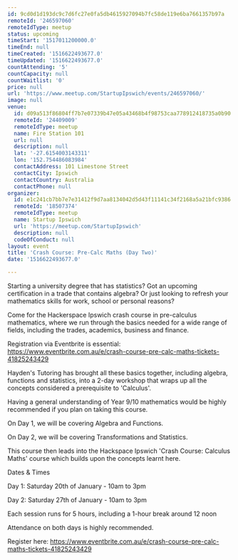 ```yaml
---
id: 9cd0d1d193dc9c7d6fc27e0fa5db4615927094b7fc58de119e6ba7661357b97a
remoteId: '246597060'
remoteIdType: meetup
status: upcoming
timeStart: '1517011200000.0'
timeEnd: null
timeCreated: '1516622493677.0'
timeUpdated: '1516622493677.0'
countAttending: '5'
countCapacity: null
countWaitlist: '0'
price: null
url: 'https://www.meetup.com/StartupIpswich/events/246597060/'
image: null
venue:
  id: d09a513f86804ff7b7e07339b47e05a43468b4f98753caa778912418735a0b90
  remoteId: '24409009'
  remoteIdType: meetup
  name: Fire Station 101
  url: null
  description: null
  lat: '-27.6154003143311'
  lon: '152.754486083984'
  contactAddress: 101 Limestone Street
  contactCity: Ipswich
  contactCountry: Australia
  contactPhone: null
organizer:
  id: e1c241cb7bb7e7e31412f9d7aa8134042d5d43f11141c34f2168a5a21bfc9386
  remoteId: '18507374'
  remoteIdType: meetup
  name: Startup Ipswich
  url: 'https://meetup.com/StartupIpswich'
  description: null
  codeOfConduct: null
layout: event
title: 'Crash Course: Pre-Calc Maths (Day Two)'
date: '1516622493677.0'

---
```

<p>Starting a university degree that has statistics? Got an upcoming certification in a trade that contains algebra? Or just looking to refresh your mathematics skills for work, school or personal reasons?</p> <p>Come for the Hackerspace Ipswich crash course in pre-calculus mathematics, where we run through the basics needed for a wide range of fields, including the trades, academics, business and finance.</p> <p>Registration via Eventbrite is essential: <a href="https://www.eventbrite.com.au/e/crash-course-pre-calc-maths-tickets-41825243429" class="linkified">https://www.eventbrite.com.au/e/crash-course-pre-calc-maths-tickets-41825243429</a></p> <p>Hayden's Tutoring has brought all these basics together, including algebra, functions and statistics, into a 2-day workshop that wraps up all the concepts considered a prerequisite to 'Calculus'.</p> <p>Having a general understanding of Year 9/10 mathematics would be highly recommended if you plan on taking this course.</p> <p>On Day 1, we will be covering Algebra and Functions.</p> <p>On Day 2, we will be covering Transformations and Statistics.</p> <p>This course then leads into the Hackspace Ipswich 'Crash Course: Calculus Maths' course which builds upon the concepts learnt here.</p> <p>Dates &amp; Times</p> <p>Day 1: Saturday 20th of January - 10am to 3pm</p> <p>Day 2: Saturday 27th of January - 10am to 3pm</p> <p>Each session runs for 5 hours, including a 1-hour break around 12 noon</p> <p>Attendance on both days is highly recommended.</p> <p>Register here: <a href="https://www.eventbrite.com.au/e/crash-course-pre-calc-maths-tickets-41825243429" class="linkified">https://www.eventbrite.com.au/e/crash-course-pre-calc-maths-tickets-41825243429</a></p> 
